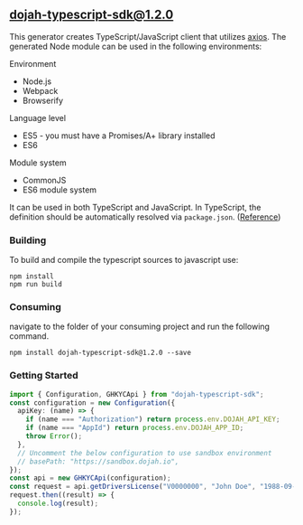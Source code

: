 ## dojah-typescript-sdk@1.2.0

This generator creates TypeScript/JavaScript client that utilizes [axios](https://github.com/axios/axios). The generated Node module can be used in the following environments:

Environment
* Node.js
* Webpack
* Browserify

Language level
* ES5 - you must have a Promises/A+ library installed
* ES6

Module system
* CommonJS
* ES6 module system

It can be used in both TypeScript and JavaScript. In TypeScript, the definition should be automatically resolved via `package.json`. ([Reference](http://www.typescriptlang.org/docs/handbook/typings-for-npm-packages.html))

### Building

To build and compile the typescript sources to javascript use:
```
npm install
npm run build
```

### Consuming

navigate to the folder of your consuming project and run the following command.

```
npm install dojah-typescript-sdk@1.2.0 --save
```

### Getting Started

```typescript
import { Configuration, GHKYCApi } from "dojah-typescript-sdk";
const configuration = new Configuration({
  apiKey: (name) => {
    if (name === "Authorization") return process.env.DOJAH_API_KEY;
    if (name === "AppId") return process.env.DOJAH_APP_ID;
    throw Error();
  },
  // Uncomment the below configuration to use sandbox environment
  // basePath: "https://sandbox.dojah.io",
});
const api = new GHKYCApi(configuration);
const request = api.getDriversLicense("V0000000", "John Doe", "1988-09-01");
request.then((result) => {
  console.log(result);
});

```
